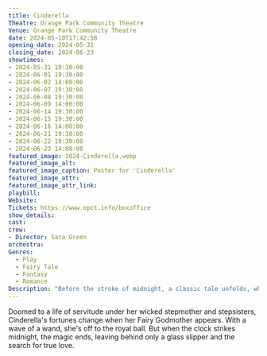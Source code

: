 ```yaml
---
title: Cinderella
Theatre: Orange Park Community Theatre
Venue: Orange Park Community Theatre
date: 2024-05-10T17:42:58
opening_date: 2024-05-31
closing_date: 2024-06-23
showtimes:
- 2024-05-31 19:30:00
- 2024-06-01 19:30:00
- 2024-06-02 14:00:00
- 2024-06-07 19:30:00
- 2024-06-08 19:30:00
- 2024-06-09 14:00:00
- 2024-06-14 19:30:00
- 2024-06-15 19:30:00
- 2024-06-16 14:00:00
- 2024-06-21 19:30:00
- 2024-06-22 19:30:00
- 2024-06-23 14:00:00
featured_image: 2024-Cinderella.webp
featured_image_alt: 
featured_image_caption: Poster for 'Cinderella'
featured_image_attr: 
featured_image_attr_link: 
playbill:
Website: 
Tickets: https://www.opct.info/boxoffice
show_details: 
cast:
crew:
- Director: Sara Green
orchestra:
Genres:
  - Play
  - Fairy Tale
  - Fantasy
  - Romance
Description: "Before the stroke of midnight, a classic tale unfolds, where magic transforms rags to elegance."
---
```

Doomed to a life of servitude under her wicked stepmother and stepsisters, Cinderella's fortunes change when her Fairy Godmother appears. With a wave of a wand, she's off to the royal ball. But when the clock strikes midnight, the magic ends, leaving behind only a glass slipper and the search for true love.